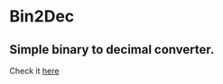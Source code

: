 # Bin2Dec

Simple binary to decimal converter. 
------
Check it <a href="https://bin2dec-mu.vercel.app">here</a>